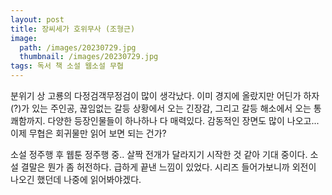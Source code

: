 ```yaml
---
layout: post
title: 장씨세가 호위무사 (조형근)
image:
  path: /images/20230729.jpg
  thumbnail: /images/20230729.jpg
tags: 독서 책 소설 웹소설 무협
---
```


분위기 상 고룡의 다정검객무정검이 많이 생각났다. 이미 경지에 올랐지만 어딘가 하자(?)가 있는 주인공, 끊임없는 갈등 상황에서 오는 긴장감, 그리고 갈등 해소에서 오는 통쾌함까지. 다양한 등장인물들이 하나하나 다 매력있다. 감동적인 장면도 많이 나오고... 이제 무협은 회귀물만 읽어 보면 되는 건가?

 

소설 정주행 후 웹툰 정주행 중.. 살짝 전개가 달라지기 시작한 것 같아 기대 중이다. 소설 결말은 뭔가 좀 허전하다. 급하게 끝낸 느낌이 있었다. 시리즈 들어가보니까 외전이 나오긴 했던데 나중에 읽어봐야겠다.